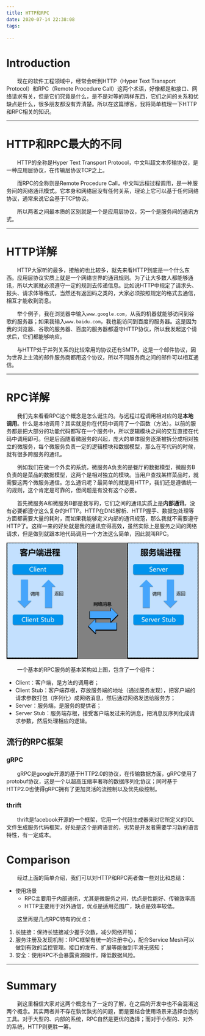```yaml
---
title: HTTP和RPC
date: 2020-07-14 22:38:08
tags:

---
```


# Introduction

&emsp;&emsp;现在的软件工程领域中，经常会听到HTTP（Hyper Text Transport Protocol）和RPC（Remote Procedure Call）这两个术语，好像都是和接口、网络请求有关，但是它们究竟是什么，是不是对等的两样东西，它们之间的关系和优缺点是什么，很多朋友都没有弄清楚。所以在这篇博客，我将简单梳理一下HTTP和RPC相关的知识。

<!-- more -->

---

# HTTP和RPC最大的不同

&emsp;&emsp;HTTP的全称是Hyper Text Transport Protocol，中文叫超文本传输协议，是一种应用层协议，在传输层协议TCP之上。

&emsp;&emsp;而RPC的全称则是Remote Procedure Call，中文叫远程过程调用，是一种服务间的网络通讯模式。它本身和网络层没有任何关系，理论上它可以基于任何网络协议，通常来说它会基于TCP协议。

&emsp;&emsp;所以两者之间最本质的区别就是一个是应用层协议，另一个是服务间的通讯方式。

---

# HTTP详解

&emsp;&emsp;HTTP大家听的最多，接触的也比较多，就先来看HTTP到底是一个什么东西。应用层协议实质上就是一个网络世界的通讯规则。为了让大多数人都能够通讯，所以大家就必须遵守一定的规则去传递信息。比如说HTTP中规定了请求头、报头、请求体等格式，当然还有返回码之类的，大家必须按照规定的格式去通信，相互才能收到消息。

&emsp;&emsp;举个例子，我在浏览器中输入`www.google.com`，从我的机器就能够访问到谷歌的服务器；如果我输入`www.baidu.com`，我也能访问到百度的服务器。这是因为我的浏览器、谷歌的服务器、百度的服务器都遵守HTTP协议，所以我发起这个请求后，它们都能够响应。

&emsp;&emsp;与HTTP处于并列关系的比较常用的协议还有SMTP。这是一个邮件协议，因为世界上主流的邮件服务商都用这个协议，所以不同服务商之间的邮件可以相互通信。

---

# RPC详解

&emsp;&emsp;我们先来看看RPC这个概念是怎么诞生的。与远程过程调用相对应的是**本地调用**。什么是本地调用？其实就是你在代码中调用了一个函数（方法）。以前的服务都是把大部分的功能代码都写在一个服务中，所以逻辑模块之间的交互直接在代码中调用即可。但是后面随着微服务的兴起，庞大的单体服务逐渐被拆分成相对独立的微服务，每个微服务负责一定的逻辑模块和数据模型，那么在写代码的时候，就有很多跨服务的通讯。

&emsp;&emsp;例如我们在做一个外卖的系统，微服务A负责的是餐厅的数据模型，微服务B负责的是菜品的数据模型，这两个是相对独立的模块。当用户查找某样菜品时，就需要这两个微服务通信。怎么通讯呢？最简单的就是用HTTP，我们还是遵循统一的规则，这个肯定是可靠的，但问题是有没有这个必要。

&emsp;&emsp;首先微服务A和微服务B都是我写的，它们之间的通讯实质上是**内部通讯**，没有必要都遵守这么复杂的HTTP。HTTP在DNS解析、HTTP握手、数据包处理等方面都需要大量的耗时，而如果我能够定义内部的通讯规范，那么我就不需要遵守HTTP了。这样一来的好处就是我的通讯变得高效，虽然实际上是服务之间的网络请求，但是做到就跟本地代码调用一个方法这么简单，因此就叫RPC。

![rpc structure](/images/rpc.png)

&emsp;&emsp;一个基本的RPC服务的基本架构如上图，包含了一个组件：

+ Client：客户端，是方法的调用者；
+ Client Stub：客户端存根，存放服务端的地址（通过服务发现），把客户端的请求参数打包（序列化）成网络消息，然后通过网络发送给服务方；
+ Server：服务端，是服务的提供者；
+ Server Stub：服务端存根，接受客户端发过来的消息，把消息反序列化成请求参数，然后处理相应的逻辑。

## 流行的RPC框架

### gRPC

&emsp;&emsp;gRPC是google开源的基于HTTP2.0的协议，在传输数据方面，gRPC使用了protobuf协议，这是一个以超高压缩率著称的数据序列化协议；同时基于HTTP2.0也使得gRPC拥有了更加灵活的流控制以及优先级控制。

### thrift

&emsp;&emsp;thrift是facebook开源的一个框架，它用一个代码生成器来对它所定义的IDL文件生成服务代码框架，好处是这个是跨语言的，劣势是开发者需要学习新的语言特性，有一定成本。

# Comparison

&emsp;&emsp;经过上面的简单介绍，我们可以对HTTP和RPC两者做一些对比和总结：

+ 使用场景
  + RPC主要用于内部通讯，尤其是微服务之间，优点是性能好、传输效率高
  + HTTP主要用于对外通信，优点是适用范围广，缺点是效率较低。

&emsp;&emsp;这里再提几点RPC特有的优点：

1. 长链接：保持长链接减少握手次数，减少网络开销；
2. 服务注册及发现机制：RPC框架有统一的注册中心，配合Service Mesh可以做到有效的监控管理。接口的发布、扩展等能做到平滑无感知；
3. 安全：使用RPC不会暴露资源操作，降低数据风险。

---

# Summary

&emsp;&emsp;到这里相信大家对这两个概念有了一定的了解，在之后的开发中也不会混淆这两个概念。其实两者并不存在孰优孰劣的问题，而是要结合使用场景来选择合适的工具。对于大型的、内部的系统，RPC自然是更优的选择；而对于小型的、对外的系统，HTTP则更胜一筹。